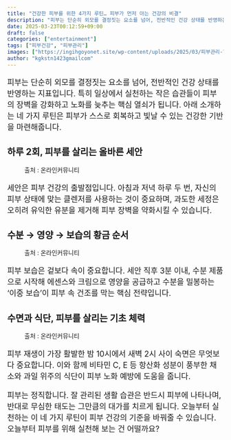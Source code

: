 ```yaml
---
title: "건강한 피부를 위한 4가지 루틴… 피부가 먼저 아는 건강의 비결"
description: "피부는 단순히 외모를 결정짓는 요소를 넘어, 전반적인 건강 상태를 반영하는 지표입니다. 특히 일상에서 실천하는 작은 습관들이 피부의 장벽을 강화하고 노화를 늦추는 핵심 열쇠가 됩니다. 아래 소개하는 네 가지 루틴은 피부가 스스로 회복하고 빛날 수 있는 건강한 기반을 마"
date: 2025-03-23T00:12:59+09:00
draft: false
categories: ["entertainment"]
tags: ["피부건강", "피부관리"]
images: ["https://ingihgoyonet.site/wp-content/uploads/2025/03/피부관리-715x1024.jpg", "https://ingihgoyonet.site/wp-content/uploads/2025/03/수분관리-1024x683.jpg", "https://ingihgoyonet.site/wp-content/uploads/2025/03/식단관리-703x1024.jpg"]
author: "kgkstn1423gmailcom"
---
```


<p style="font-size:18px">피부는 단순히 외모를 결정짓는 요소를 넘어, 전반적인 건강 상태를 반영하는 지표입니다. 특히 일상에서 실천하는 작은 습관들이 피부의 장벽을 강화하고 노화를 늦추는 핵심 열쇠가 됩니다. 아래 소개하는 네 가지 루틴은 피부가 스스로 회복하고 빛날 수 있는 건강한 기반을 마련해줍니다.</p> <h2 >하루 2회, 피부를 살리는 올바른 세안</h2> <figure ><img src="https://ingihgoyonet.site/wp-content/uploads/2025/03/피부관리-715x1024.jpg" alt="" style="aspect-ratio:16/9;object-fit:cover"/><figcaption >출처 : 온라인커뮤니티</figcaption></figure> <p style="font-size:18px">세안은 피부 건강의 출발점입니다. 아침과 저녁 하루 두 번, 자신의 피부 상태에 맞는 클렌저를 사용하는 것이 중요하며, 과도한 세정은 오히려 유익한 유분을 제거해 피부 장벽을 약화시킬 수 있습니다.</p> <h2 >수분 → 영양 → 보습의 황금 순서</h2> <figure ><img src="https://ingihgoyonet.site/wp-content/uploads/2025/03/수분관리-1024x683.jpg" alt="" style="aspect-ratio:16/9;object-fit:cover"/><figcaption >출처 : 온라인커뮤니티</figcaption></figure> <p style="font-size:18px">피부 보습은 겉보다 속이 중요합니다. 세안 직후 3분 이내, 수분 제품으로 시작해 에센스와 크림으로 영양을 공급하고 수분을 밀봉하는 ‘이중 보습’이 피부 속 건조를 막는 핵심 전략입니다.</p> <h2 >수면과 식단, 피부를 살리는 기초 체력</h2> <figure ><img src="https://ingihgoyonet.site/wp-content/uploads/2025/03/식단관리-703x1024.jpg" alt="" style="aspect-ratio:16/9;object-fit:cover"/><figcaption >출처 : 온라인커뮤니티</figcaption></figure> <p style="font-size:18px">피부 재생이 가장 활발한 밤 10시에서 새벽 2시 사이 숙면은 무엇보다 중요합니다. 이와 함께 비타민 C, E 등 항산화 성분이 풍부한 채소와 과일 위주의 식단이 피부 노화 예방에 도움을 줍니다.</p> <p style="font-size:18px">피부는 정직합니다. 잘 관리된 생활 습관은 반드시 피부에 나타나며, 반대로 무심한 태도는 그만큼의 대가를 치르게 됩니다. 오늘부터 실천하는 이 네 가지 루틴이 피부 건강의 기준을 바꿔줄 수 있습니다. 오늘부터 피부를 위해 실천해 보는 건 어떨까요?</p>